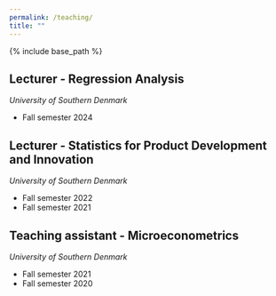 ```yaml
---
permalink: /teaching/
title: ""
---
```


{% include base_path %}

Lecturer - Regression Analysis
------

*University of Southern Denmark*

* Fall semester 2024


Lecturer - Statistics for Product Development and Innovation
------

*University of Southern Denmark*

* Fall semester 2022
* Fall semester 2021


Teaching assistant - Microeconometrics
------

*University of Southern Denmark*

* Fall semester 2021
* Fall semester 2020

